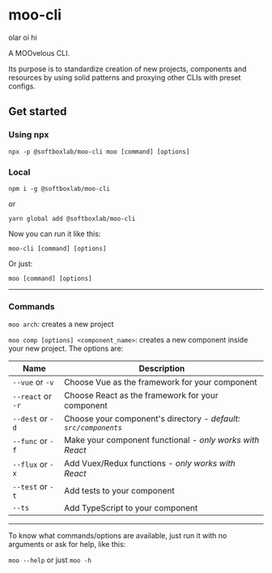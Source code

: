 # moo-cli

olar
oi
hi

A MOOvelous CLI.

Its purpose is to standardize creation of new projects, components and resources by using solid patterns and proxying other CLIs with preset configs.

## Get started

### Using npx

`npx -p @softboxlab/moo-cli moo [command] [options]`

### Local

`npm i -g @softboxlab/moo-cli`

or

`yarn global add @softboxlab/moo-cli`

Now you can run it like this:

`moo-cli [command] [options]`

Or just:

`moo [command] [options]`

---

### Commands

`moo arch`: creates a new project

`moo comp [options] <component_name>`: creates a new component inside your new project. The options are:

Name | Description
--- | ---
`--vue` or `-v` | Choose Vue as the framework for your component
`--react` or `-r` | Choose React as the framework for your component
`--dest` or `-d` | Choose your component's directory - *default: `src/components`*
`--func` or `-f` | Make your component functional - *only works with React*
`--flux` or `-x` | Add Vuex/Redux functions - *only works with React*
`--test` or `-t` | Add tests to your component
`--ts` | Add TypeScript to your component

---

To know what commands/options are available, just run it with no arguments or ask for help, like this:

`moo --help` or just `moo -h`
